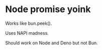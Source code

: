 # Node promise yoink

Works like bun.peek().

Uses NAPI madness.

Should work on Node and Deno but not Bun.